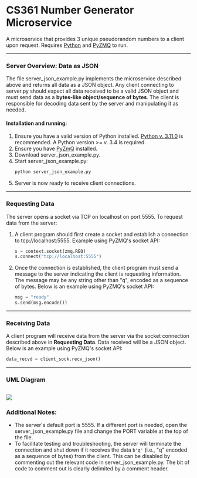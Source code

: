 # CS361 Number Generator Microservice
A microservice that provides 3 unique pseudorandom numbers to a client upon request. Requires [Python]("https://www.python.org/downloads/") and [PyZMQ]("https://github.com/zeromq/pyzmq#building-and-installation") to run.   

---
### Server Overview: Data as JSON
The file server_json_example.py implements the microservice described above and returns all data as a JSON object. Any client connecting to server.py should expect all data received to be a valid JSON object and must send data as a **bytes-like object/sequence of bytes**. The client is responsible for decoding data sent by the server and manipulating it as needed.


#### Installation and running:
1. Ensure you have a valid version of Python installed. [Python v. 3.11.0]("https://www.python.org/downloads/") is recommended. A Python version >= v. 3.4 is required.
2. Ensure you have [PyZmQ]("https://github.com/zeromq/pyzmq#building-and-installation") installed.
3. Download server_json_example.py.
4. Start server_json_example.py:  
    ```python 
    python server_json_example.py
    ```
5. Server is now ready to receive client connections.  

---

### Requesting Data
The server opens a socket via TCP on localhost on port 5555. To request data from the server:
1. A client program should first create a socket and establish a connection to tcp://localhost:5555. Example using PyZMQ's socket API:   
    ```python
    s = context.socket(zmq.REQ)
    s.connect("tcp://localhost:5555")
    ```
2. Once the connection is established, the client program must send a message to the server indicating the client is requesting information. The message may be any string other than "q", encoded as a sequence of bytes. Below is an example using PyZMQ's socket API:   
   ```python
   msg = "ready"
   s.send(msg.encode())
   ```   
---

### Receiving Data
A client program will receive data from the server via the socket connection described above in **Requesting Data**. Data received will be a JSON object. Below is an example using PyZMQ's socket API:  
   ```python
   data_recvd = client_sock.recv_json()
   ```

---  
### UML Diagram  
![]("https://github.com/julialoy/CS361_number_gen_microservice/blob/master/UML.jpg?raw=true")
---  
### Additional Notes:
  * The server's default port is 5555. If a different port is needed, open the server_json_example.py file and change the PORT variable at the top of the file.
  * To facilitate testing and troubleshooting, the server will terminate the connection and shut down if it receives the data ```b'q'``` (i.e., "q" encoded as a sequence of bytes) from the client. This can be disabled by commenting out the relevant code in server_json_example.py. The bit of code to comment out is clearly delimited by a comment header.
